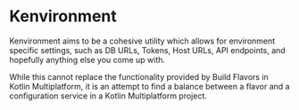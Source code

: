 # Kenvironment

Kenvironment aims to be a cohesive utility which allows for environment specific settings, such as DB URLs, Tokens, Host URLs, API endpoints, and hopefully anything else you come up with.

While this cannot replace the functionality provided by Build Flavors in Kotlin Multiplatform, it is an attempt to find a balance between a flavor and a configuration service in a Kotlin Multiplatform project.
